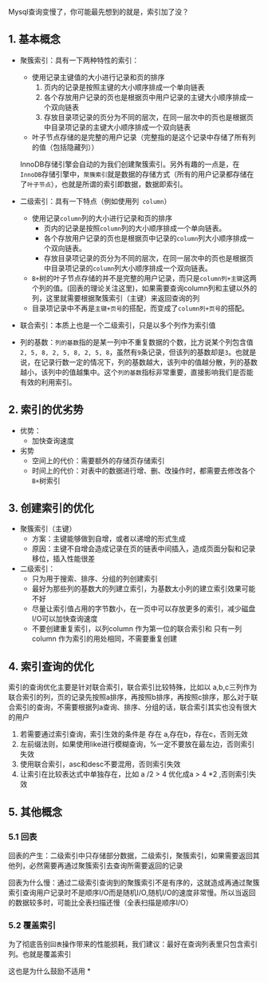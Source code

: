 Mysql查询变慢了，你可能最先想到的就是，索引加了没？

## 1. 基本概念

* 聚簇索引：具有一下两种特性的索引：

  * 使用记录主键值的大小进行记录和页的排序
    1. 页内的记录是按照主键的大小顺序排成一个单向链表
    2. 各个存放用户记录的页也是根据页中用户记录的主键大小顺序排成一个双向链表
    3. 存放目录项记录的页分为不同的层次，在同一层次中的页也是根据页中目录项记录的主键大小顺序排成一个双向链表
  * 叶子节点存储的是完整的用户记录（完整指的是这个记录中存储了所有列的值（包括隐藏列））

  InnoDB存储引擎会自动的为我们创建聚簇索引。另外有趣的一点是，在`InnoDB`存储引擎中，`聚簇索引`就是数据的存储方式（所有的用户记录都存储在了`叶子节点`），也就是所谓的索引即数据，数据即索引。

* 二级索引：具有一下特点（例如使用列` column`）

  * 使用记录`column`列的大小进行记录和页的排序
    * 页内的记录是按照`column`列的大小顺序排成一个单向链表。
    * 各个存放用户记录的页也是根据页中记录的`column`列大小顺序排成一个双向链表。
    * 存放目录项记录的页分为不同的层次，在同一层次中的页也是根据页中目录项记录的`column`列大小顺序排成一个双向链表。
  * `B+`树的叶子节点存储的并不是完整的用户记录，而只是`column列+主键`这两个列的值。(回表的理论关注这里)，如果需要查询column列和主键以外的列，这里就需要根据聚簇索引（主键）来返回查询的列
  * 目录项记录中不再是`主键+页号`的搭配，而变成了`column列+页号`的搭配。
  
* 联合索引：本质上也是一个二级索引，只是以多个列作为索引值

* 列的基数：`列的基数`指的是某一列中不重复数据的个数，比方说某个列包含值`2, 5, 8, 2, 5, 8, 2, 5, 8`，虽然有`9`条记录，但该列的基数却是`3`。也就是说，在记录行数一定的情况下，列的基数越大，该列中的值越分散，列的基数越小，该列中的值越集中。这个`列的基数`指标非常重要，直接影响我们是否能有效的利用索引。

## 2. 索引的优劣势

* 优势：
  * 加快查询速度
* 劣势
  * 空间上的代价：需要额外的存储页存储索引
  * 时间上的代价：对表中的数据进行增、删、改操作时，都需要去修改各个`B+`树索引

## 3.  创建索引的优化

* 聚簇索引（主键）
  * 方案：主键能够做到自增，或者以递增的形式生成
  * 原因：主键不自增会造成记录在页的链表中间插入，造成页面分裂和记录移位，插入性能很差
* 二级索引：
  * 只为用于搜索、排序、分组的列创建索引
  * 最好为那些列的基数大的列建立索引，为基数太小列的建立索引效果可能不好
  * 尽量让索引值占用的字节数小，在一页中可以存放更多的索引，减少磁盘I/O可以加快查询速度
  * 不要创建重复索引，以列column 作为第一位的联合索引和 只有一列column 作为索引的用处相同，不需要重复创建

## 4. 索引查询的优化

索引的查询优化主要是针对联合索引，联合索引比较特殊，比如以 a,b,c三列作为联合索引的列，页的记录先按照a排序，再按照b排序，再按照c排序，那么对于联合索引的查询，不需要根据列a查询、排序、分组的话，联合索引其实也没有很大的用户

1. 若需要通过索引查询，索引生效的条件是 存在 a,存在b，存在c，否则无效
2. 左前缀法则，如果使用like进行模糊查询，%一定不要放在最左边，否则索引失效
3. 使用联合索引，asc和desc不要混用，否则索引失效
4. 让索引在比较表达式中单独存在，比如 a /2 > 4 优化成a > 4 *2 ,否则索引失效

## 5. 其他概念

### 5.1 回表

回表的产生：二级索引中只存储部分数据，二级索引，聚簇索引，如果需要返回其他列，必然需要再通过聚簇索引去查询所需要返回的记录

回表为什么慢：通过二级索引查询到的聚簇索引不是有序的，这就造成再通过聚簇索引查询用户记录时不是顺序I/O而是随机I/O,随机I/O的速度非常慢。所以当返回的数据较多时，可能比全表扫描还慢（全表扫描是顺序I/O）

### 5.2 覆盖索引

为了彻底告别`回表`操作带来的性能损耗，我们建议：最好在查询列表里只包含索引列。也就是覆盖索引

这也是为什么鼓励不适用 * 

